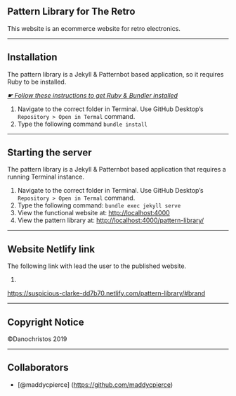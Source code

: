 ## Pattern Library for The Retro

This website is an ecommerce website for retro electronics.

---

## Installation

The pattern library is a Jekyll & Patternbot based application, so it requires Ruby to be installed.

[*☛ Follow these instructions to get Ruby & Bundler installed*](https://learn-the-web.algonquindesign.ca/courses/web-dev-4/install-more-developer-tools/)

1. Navigate to the correct folder in Terminal. Use GitHub Desktop’s `Repository > Open in Termal` command.
2. Type the following command `bundle install`

---

## Starting the server

The pattern library is a Jekyll & Patternbot based application that requires a running Terminal instance.

1. Navigate to the correct folder in Terminal. Use GitHub Desktop’s `Repository > Open in Termal` command.
2. Type the following command: `bundle exec jekyll serve`
3. View the functional website at: [http://localhost:4000](http://localhost:4000)
4. View the pattern library at: [http://localhost:4000/pattern-library/](http://localhost:4000/pattern-library/)

---

## Website Netlify link

The following link with lead the user to the published website.

1.
https://suspicious-clarke-dd7b70.netlify.com/pattern-library/#brand

---

## Copyright Notice

©Danochristos 2019

---

## Collaborators

- [@maddycpierce] (https://github.com/maddycpierce)
